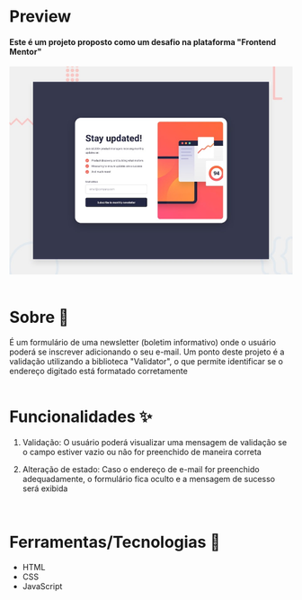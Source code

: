 # Preview

#### Este é um projeto proposto como um desafio na plataforma "Frontend Mentor"
![Preview do projeto](./design/desktop-preview.jpg)
<br />
<br />

# Sobre 🧾

É um formulário de uma newsletter (boletim informativo) onde o usuário poderá se inscrever adicionando o seu e-mail. Um ponto deste projeto é a validação utilizando a biblioteca "Validator", o que permite identificar se o endereço digitado está formatado corretamente 
<br />
<br />

# Funcionalidades ✨

1. Validação: O usuário poderá visualizar uma mensagem de validação se o campo estiver vazio ou não for preenchido de maneira correta
   
2. Alteração de estado: Caso o endereço de e-mail for preenchido adequadamente, o formulário fica oculto e a mensagem de sucesso será exibida
<br />

# Ferramentas/Tecnologias 🔧

 - HTML
 - CSS
 - JavaScript

